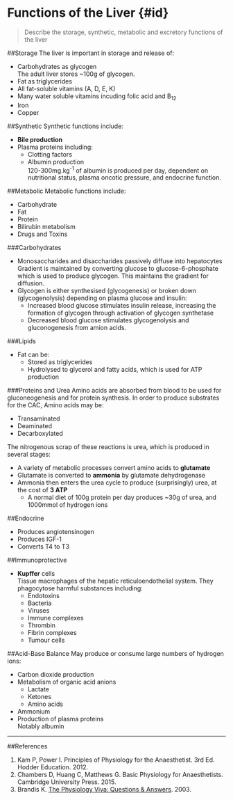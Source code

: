 # Functions of the Liver {#id}

> Describe the storage, synthetic, metabolic and excretory functions of the liver

##Storage
The liver is important in storage and release of:
* Carbohydrates as glycogen  
The adult liver stores ~100g of glycogen.
* Fat as triglycerides
* All fat-soluble vitamins (A, D, E, K)
* Many water soluble vitamins incuding folic acid and B<sub>12</sub>
* Iron
* Copper

##Synthetic
Synthetic functions include:
* **Bile production**
* Plasma proteins including:
  * Clotting factors
  * Albumin production  
  120-300mg.kg<sup>-1</sup> of albumin is produced per day, dependent on nutritional status, plasma oncotic pressure, and endocrine function. 

##Metabolic
Metabolic functions include:
* Carbohydrate
* Fat
* Protein
* Bilirubin metabolism
* Drugs and Toxins

###Carbohydrates
* Monosaccharides and disaccharides passively diffuse into hepatocytes  
Gradient is maintained by converting glucose to glucose-6-phosphate which is used to produce glycogen. This maintains the gradient for diffusion.
* Glycogen is either synthesised (glycogenesis) or broken down (glycogenolysis) depending on plasma glucose and insulin:
  * Increased blood glucose stimulates insulin release, increasing the formation of glycogen through activation of glycogen synthetase
  * Decreased blood glucose stimulates glycogenolysis and gluconogenesis from amion acids.

###Lipids
* Fat can be:
  * Stored as triglycerides
  * Hydrolysed to glycerol and fatty acids, which is used for ATP production


###Proteins and Urea
Amino acids are absorbed from blood to be used for gluconeogenesis and for protein synthesis. In order to produce substrates for the CAC, Amino acids may be:
* Transaminated
* Deaminated
* Decarboxylated

The nitrogenous scrap of these reactions is urea, which is produced in several stages:
* A variety of metabolic processes convert amino acids to **glutamate**
* Glutamate is converted to **ammonia** by glutamate dehydrogenase
* Ammonia then enters the urea cycle to produce (surprisingly) urea, at the cost of **3 ATP**
  * A normal diet of 100g protein per day produces ~30g of urea, and 1000mmol of hydrogen ions

##Endocrine
* Produces angiotensinogen
* Produces IGF-1
* Converts T4 to T3


##Immunoprotective
* **Kupffer** cells  
Tissue macrophages of the hepatic reticuloendothelial system. They phagocytose harmful substances including:
  * Endotoxins
  * Bacteria
  * Viruses
  * Immune complexes
  * Thrombin
  * Fibrin complexes
  * Tumour cells

##Acid-Base Balance
May produce or consume large numbers of hydrogen ions:
* Carbon dioxide production
* Metabolism of organic acid anions
  * Lactate
  * Ketones
  * Amino acids
* Ammonium
* Production of plasma proteins  
Notably albumin


---
##References
1. Kam P, Power I. Principles of Physiology for the Anaesthetist. 3rd Ed. Hodder Education. 2012.
2. Chambers D, Huang C, Matthews G. Basic Physiology for Anaesthetists. Cambridge University Press. 2015.
3. Brandis K. [The Physiology Viva: Questions & Answers](http://www.anaesthesiamcq.com/vivabook.php). 2003.
